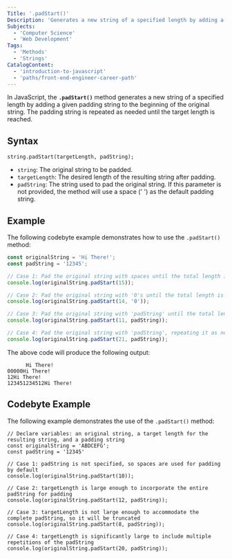 ```yaml
---
Title: '.padStart()'
Description: 'Generates a new string of a specified length by adding a given padding string to the beginning of the original string.'
Subjects:
  - 'Computer Science'
  - 'Web Development'
Tags:
  - 'Methods'
  - 'Strings'
CatalogContent:
  - 'introduction-to-javascript'
  - 'paths/front-end-engineer-career-path'
---
```


In JavaScript, the **`.padStart()`** method generates a new string of a specified length by adding a given padding string to the beginning of the original string. The padding string is repeated as needed until the target length is reached.

## Syntax

```pseudo
string.padStart(targetLength, padString);
```

- `string`: The original string to be padded.
- `targetLength`: The desired length of the resulting string after padding.
- `padString`: The string used to pad the original string. If this parameter is not provided, the method will use a space (' ') as the default padding string.

## Example

The following codebyte example demonstrates how to use the `.padStart()` method:

```js
const originalString = 'Hi There!';
const padString = '12345';

// Case 1: Pad the original string with spaces until the total length is 15
console.log(originalString.padStart(15));

// Case 2: Pad the original string with '0's until the total length is 14
console.log(originalString.padStart(14, '0'));

// Case 3: Pad the original string with 'padString' until the total length is 11
console.log(originalString.padStart(11, padString));

// Case 4: Pad the original string with 'padString', repeating it as needed until the total length is 21
console.log(originalString.padStart(21, padString));
```

The above code will produce the following output:

```shell
      Hi There!
00000Hi There!
12Hi There!
123451234512Hi There!
```

## Codebyte Example

The following example demonstrates the use of the `.padStart()` method:

```codebyte/javascript
// Declare variables: an original string, a target length for the resulting string, and a padding string
const originalString = 'ABDCEFG';
const padString = '12345'

// Case 1: padString is not specified, so spaces are used for padding by default
console.log(originalString.padStart(10));

// Case 2: targetLength is large enough to incorporate the entire padString for padding
console.log(originalString.padStart(12, padString));

// Case 3: targetLength is not large enough to accommodate the complete padString, so it will be truncated
console.log(originalString.padStart(8, padString));

// Case 4: targetLength is significantly large to include multiple repetitions of the padString
console.log(originalString.padStart(20, padString));
```
